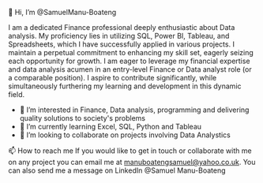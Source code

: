 👋 Hi, I’m @SamuelManu-Boateng

I am a dedicated Finance professional deeply enthusiastic about Data analysis. My proficiency lies in utilizing SQL, Power BI, Tableau, and Spreadsheets, which I have successfully applied in various projects. I maintain a perpetual commitment to enhancing my skill set, eagerly seizing each opportunity for growth. I am eager to leverage my financial expertise and data analysis acumen in an entry-level Finance or Data analyst role (or a comparable position). I aspire to contribute significantly, while simultaneously furthering my learning and development in this dynamic field. 

- 👀 I’m interested in Finance, Data analysis, programming and delivering quality solutions to society's problems
- 🌱 I’m currently learning Excel, SQL, Python and Tableau
- 💞️ I’m looking to collaborate on projects involving Data Analystics
  
📫 How to reach me
If you would like to get in touch or collaborate with me on any project you can email me at manuboatengsamuel@yahoo.co.uk. You can also send me a message on LinkedIn @Samuel Manu-Boateng

<!---
SamuelManu-Boateng/SamuelManu-Boateng is a ✨ special ✨ repository because its `README.md` (this file) appears on your GitHub profile.
You can click the Preview link to take a look at your changes.
--->
